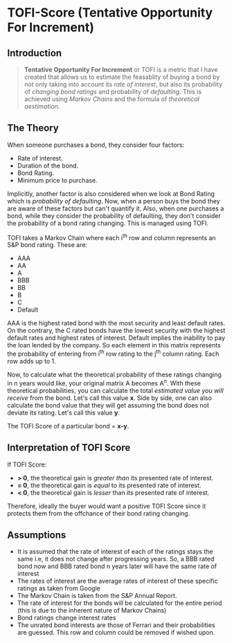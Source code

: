 # TOFI-Score (Tentative Opportunity For Increment)

## Introduction
> **Tentative Opportunity For Increment** or TOFI is a metric that I have created that allows us to estimate the feasablity of buying a bond by not only taking into account its _rate of interest_, but also its probability of _changing bond ratings_ and probability of _defaulting_. This is achieved using *Markov Chains* and the formula of *theoretical aestimation*.

## The Theory
When someone purchases a bond, they consider four factors:
- Rate of interest.
- Duration of the bond.
- Bond Rating.
- Minimum price to purchase.

Implicitly, another factor is also considered when we look at Bond Rating which is _probability of defaulting_. Now, when a person buys the bond they are aware of these factors but can't quantify it. Also, when one purchases a bond, while they consider the probability of defaulting, they don't consider the probability of a bond rating changing. This is managed using TOFI.

TOFI takes a Markov Chain where each i<sup>th</sup> row and column represents an S&P bond rating. These are:
- AAA
- AA
- A
- BBB
- BB
- B
- C
- Default

AAA is the highest rated bond with the most security and least default rates. On the contrary, the C rated bonds have the lowest security with the highest default rates and highest rates of interest. Default implies the inability to pay the loan lended by the company. So each element in this matrix represents the probability of entering from i<sup>th</sup> row rating to the j<sup>th</sup> column rating. Each row adds up to 1.

Now, to calculate what the theoretical probability of these ratings changing in n years would like, your original matrix A becomes A<sup>n</sup>. With these theoretical probabilities, you can calculate the total _estimated value you will receive_ from the bond. Let's call this value **x**. Side by side, one can also calculate the bond value that they will get assuming the bond does not deviate its rating. Let's call this value **y**.

The TOFI Score of a particular bond = **x-y**. 

## Interpretation of TOFI Score
If TOFI Score:
- **> 0**, the theoretical gain is _greater than_ its presented rate of interest.
- **= 0**, the theoretical gain is _equal_ to its presented rate of interest.
- **< 0**, the theoretical gain is _lesser_ than its presented rate of interest.

Therefore, ideally the buyer would want a positive TOFI Score since it protects them from the offchance of their bond rating changing.

## Assumptions
- It is assumed that the rate of interest of each of the ratings stays the same i.e, it does not change after progressing years. So, a BBB rated bond now and BBB rated bond n years later will have the same rate of interest
- The rates of interest are the average rates of interest of these specific ratings as taken from Google
- The Markov Chain is taken from the S&P Annual Report.
- The rate of interest for the bonds will be calculated for the entire period (this is due to the inherent nature of Markov Chains)
- Bond ratings change interest rates
- The unrated bond interests are those of Ferrari and their probabilities are guessed. This row and column could be removed if wished upon.

